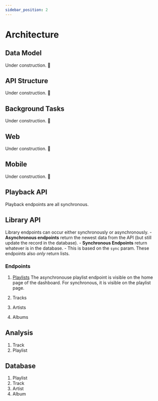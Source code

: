 ```yaml
---
sidebar_position: 2
---
```


# Architecture

## Data Model

Under construction. 🚧

## API Structure

Under construction. 🚧

## Background Tasks

Under construction. 🚧

## Web

Under construction. 🚧

## Mobile

Under construction. 🚧

## Playback API

Playback endpoints are all synchronous.

## Library API

Library endpoints can occur either synchronously or asynchronously.
    - **Asynchronous endpoints** return the newest data from the API (but still update the
    record in the database).
    - **Synchronous Endpoints** return whatever is in the database.
    - This is based on the `sync` param.
These endpoints also *only* return lists.

### Endpoints

1. [Playlists](./playlists.md)
The asynchronouse playlist endpoint is visible on the home page of the dashboard.
For synchronous, it is visible on the playlist page.

2. Tracks
3. Artists
4. Albums

## Analysis

1. Track
2. Playlist

## Database

1. Playlist
2. Track
3. Artist
4. Album
